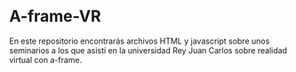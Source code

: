 # A-frame-VR
En este repositorio encontrarás archivos HTML y javascript sobre unos seminarios a los que asistí en la universidad Rey Juan Carlos sobre realidad virtual con a-frame.

